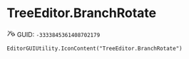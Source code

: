 # TreeEditor.BranchRotate
![](/img/TreeEditor.BranchRotate.png)
GUID: `-3333845361408702179`
```
EditorGUIUtility.IconContent("TreeEditor.BranchRotate")
```
